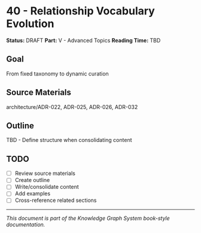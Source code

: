 # 40 - Relationship Vocabulary Evolution

**Status:** DRAFT
**Part:** V - Advanced Topics
**Reading Time:** TBD

## Goal

From fixed taxonomy to dynamic curation

## Source Materials

architecture/ADR-022, ADR-025, ADR-026, ADR-032

## Outline

TBD - Define structure when consolidating content

## TODO

- [ ] Review source materials
- [ ] Create outline
- [ ] Write/consolidate content
- [ ] Add examples
- [ ] Cross-reference related sections

---

*This document is part of the Knowledge Graph System book-style documentation.*
